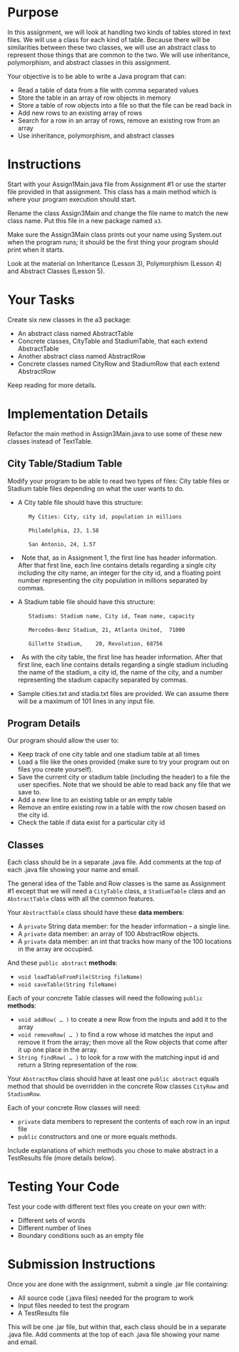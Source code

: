
# Purpose

In this assignment, we will look at handling two kinds of tables stored in text files. We will use a class for each kind of table. Because there will be similarities between these two classes, we will use an abstract class to represent those things that are common to the two. We will use inheritance, polymorphism, and abstract classes in this assignment.

Your objective is to be able to write a Java program that can:

* Read a table of data from a file with comma separated values
* Store the table in an array of row objects in memory
* Store a table of row objects into a file so that the file can be read back in
* Add new rows to an existing array of rows
* Search for a row in an array of rows, remove an existing row from an array
* Use inheritance, polymorphism, and abstract classes

# Instructions

Start with your Assign1Main.java file from Assignment #1 or use the starter file provided in that assignment. This class has a main method which is where your program execution should start.

Rename the class Assign3Main and change the file name to match the new class name. Put this file in a new package named `a3`.

Make sure the Assign3Main class prints out your name using System.out when the program runs; it should be the first thing your program should print when it starts.

Look at the material on Inheritance (Lesson 3), Polymorphism (Lesson 4) and Abstract Classes (Lesson 5).

# Your Tasks

Create six new classes in the a3 package:
* An abstract class named AbstractTable
* Concrete classes, CityTable and StadiumTable, that each extend AbstractTable
* Another abstract class named AbstractRow
* Concrete classes named CityRow and StadiumRow that each extend AbstractRow

Keep reading for more details.

# Implementation Details

Refactor the main method in Assign3Main.java to use some of these new classes instead of TextTable.

## City Table/Stadium Table

Modify your program to be able to read two types of files: City table files or Stadium table files depending on what the user wants to do.
* A City table file should have this structure:

&nbsp; &nbsp; &nbsp; &nbsp; &nbsp; &nbsp; `My Cities: City, city id, population in millions`

&nbsp; &nbsp; &nbsp; &nbsp; &nbsp; &nbsp;  `Philadelphia, 23, 1.58`

&nbsp; &nbsp; &nbsp; &nbsp; &nbsp; &nbsp; `San Antonio, 24, 1.57`

*   &nbsp; Note that, as in Assignment 1, the first line has header information. After that first line, each line contains details regarding a single city including the city name, an integer for the city id, and a floating point number representing the city population in millions separated by commas.

* A Stadium table file should have this structure:

&nbsp; &nbsp; &nbsp; &nbsp; &nbsp; &nbsp; `Stadiums: Stadium name, City id, Team name, capacity`

&nbsp; &nbsp; &nbsp; &nbsp; &nbsp; &nbsp;  `Mercedes-Benz Stadium, 21, Atlanta United, 	71000`

&nbsp; &nbsp; &nbsp; &nbsp; &nbsp; &nbsp; `Gillette Stadium,	20,	Revolution,	68756`

* &nbsp; As with the city table, the first line has header information. After that first line, each line contains details regarding a single stadium including the name of the stadium, a city id, the name of the city, and a number representing the stadium capacity separated by commas.

* Sample cities.txt and stadia.txt files are provided.  We can assume there will be a maximum of 101 lines in any input file.

## Program Details

Our program should allow the user to: 

* Keep track of one city table and one stadium table at all times
* Load a file like the ones provided (make sure to try your program out on files you create yourself).
* Save the current city or stadium table (including the header) to a file the user specifies. Note that we should be able to read back any file that we save to.
* Add a new line to an existing table or an empty table
* Remove an entire existing row in a table with the row chosen based on the city id.
* Check the table if data exist for a particular city id

## Classes

Each class should be in a separate .java file. Add comments at the top of each .java file showing your name and email.

The general idea of the Table and Row classes is the same as Assignment #1 except that we will need a `CityTable` class, a `StadiumTable` class and an `AbstractTable` class with all the common features. 

Your `AbstractTable` class should have these **data members**:

* A `private` String data member: for the header information – a single line.
* A `private` data member: an array of 100 AbstractRow objects.
* A `private` data member: an int that tracks how many of the 100 locations in the array are occupied.

And these `public abstract` **methods**:

* `void loadTableFromFile(String fileName)`
* `void saveTable(String fileName)`

Each of your concrete Table classes will need the following `public` **methods**:

* `void addRow( … )` to create a new Row from the inputs and add it to the array
* `void removeRow( … )` to find a row whose id matches the input and remove it from the array; then move all the Row objects that come after it up one place in the array.
* `String findRow( … )` to look for a row with the matching input id and return a String representation of the row.

Your `AbstractRow` class should have at least one `public abstract` equals method that should be overridden in the concrete Row classes `CityRow` and `StadiumRow`.

Each of your concrete Row classes will need:

* `private` data members to represent the contents of each row in an input file
* `public` constructors and one or more equals methods.

Include explanations of which methods you chose to make abstract in a TestResults file (more details below).

# Testing Your Code

Test your code with different text files you create on your own with:

* Different sets of words
* Different number of lines
* Boundary conditions such as an empty file

# Submission Instructions

Once you are done with the assignment, submit a single .jar file containing:

* All source code (.java files) needed for the program to work
* Input files needed to test the program
* A TestResults file

This will be one .jar file, but within that, each class should be in a separate .java file. Add comments at the top of each .java file showing your name and email.